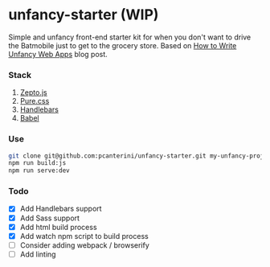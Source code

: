 # unfancy-starter (WIP)
Simple and unfancy front-end starter kit for when you don't want to drive the Batmobile just to get to the grocery store.
Based on [How to Write Unfancy Web Apps](https://thedubiousdisc.wordpress.com/2015/12/19/how-to-write-unfancy-web-apps/) blog post.

### Stack
1. [Zepto.js](http://zeptojs.com/)
1. [Pure.css](http://purecss.io/)
1. [Handlebars](http://handlebarsjs.com/)
1. [Babel](http://babeljs.io/)

### Use
```bash
git clone git@github.com:pcanterini/unfancy-starter.git my-unfancy-project
npm run build:js
npm run serve:dev
```

### Todo
- [x] Add Handlebars support
- [x] Add Sass support
- [x] Add html build process
- [x] Add watch npm script to build process
- [ ] Consider adding webpack / browserify
- [ ] Add linting
